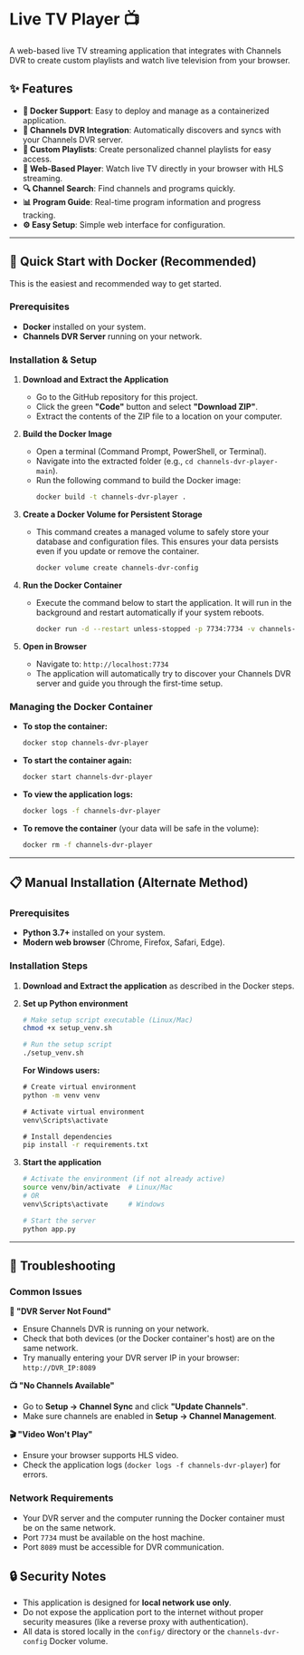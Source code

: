 # Live TV Player 📺

A web-based live TV streaming application that integrates with Channels DVR to create custom playlists and watch live television from your browser.

## ✨ Features

  - **🐳 Docker Support**: Easy to deploy and manage as a containerized application.
  - **📡 Channels DVR Integration**: Automatically discovers and syncs with your Channels DVR server.
  - **🎯 Custom Playlists**: Create personalized channel playlists for easy access.
  - **📱 Web-Based Player**: Watch live TV directly in your browser with HLS streaming.
  - **🔍 Channel Search**: Find channels and programs quickly.
  - **📊 Program Guide**: Real-time program information and progress tracking.
  - **⚙️ Easy Setup**: Simple web interface for configuration.

-----

## 🚀 Quick Start with Docker (Recommended)

This is the easiest and recommended way to get started.

### Prerequisites

  - **Docker** installed on your system.
  - **Channels DVR Server** running on your network.

### Installation & Setup

1.  **Download and Extract the Application**

      * Go to the GitHub repository for this project.
      * Click the green **"Code"** button and select **"Download ZIP"**.
      * Extract the contents of the ZIP file to a location on your computer.

2.  **Build the Docker Image**

      * Open a terminal (Command Prompt, PowerShell, or Terminal).
      * Navigate into the extracted folder (e.g., `cd channels-dvr-player-main`).
      * Run the following command to build the Docker image:
        ```bash
        docker build -t channels-dvr-player .
        ```

3.  **Create a Docker Volume for Persistent Storage**

      * This command creates a managed volume to safely store your database and configuration files. This ensures your data persists even if you update or remove the container.
        ```bash
        docker volume create channels-dvr-config
        ```

4.  **Run the Docker Container**

      * Execute the command below to start the application. It will run in the background and restart automatically if your system reboots.
        ```bash
        docker run -d --restart unless-stopped -p 7734:7734 -v channels-dvr-config:/app/config --name channels-dvr-player channels-dvr-player
        ```

5.  **Open in Browser**

      * Navigate to: `http://localhost:7734`
      * The application will automatically try to discover your Channels DVR server and guide you through the first-time setup.

### Managing the Docker Container

  - **To stop the container:**
    ```bash
    docker stop channels-dvr-player
    ```
  - **To start the container again:**
    ```bash
    docker start channels-dvr-player
    ```
  - **To view the application logs:**
    ```bash
    docker logs -f channels-dvr-player
    ```
  - **To remove the container** (your data will be safe in the volume):
    ```bash
    docker rm -f channels-dvr-player
    ```

-----

## 📋 Manual Installation (Alternate Method)

### Prerequisites

  - **Python 3.7+** installed on your system.
  - **Modern web browser** (Chrome, Firefox, Safari, Edge).

### Installation Steps

1.  **Download and Extract the application** as described in the Docker steps.

2.  **Set up Python environment**

    ```bash
    # Make setup script executable (Linux/Mac)
    chmod +x setup_venv.sh

    # Run the setup script
    ./setup_venv.sh
    ```

    **For Windows users:**

    ```cmd
    # Create virtual environment
    python -m venv venv

    # Activate virtual environment
    venv\Scripts\activate

    # Install dependencies
    pip install -r requirements.txt
    ```

3.  **Start the application**

    ```bash
    # Activate the environment (if not already active)
    source venv/bin/activate  # Linux/Mac
    # OR
    venv\Scripts\activate     # Windows

    # Start the server
    python app.py
    ```

-----

## 🔧 Troubleshooting

### Common Issues

**🚫 "DVR Server Not Found"**

  - Ensure Channels DVR is running on your network.
  - Check that both devices (or the Docker container's host) are on the same network.
  - Try manually entering your DVR server IP in your browser: `http://DVR_IP:8089`

**📺 "No Channels Available"**

  - Go to **Setup → Channel Sync** and click **"Update Channels"**.
  - Make sure channels are enabled in **Setup → Channel Management**.

**🎬 "Video Won't Play"**

  - Ensure your browser supports HLS video.
  - Check the application logs (`docker logs -f channels-dvr-player`) for errors.

### Network Requirements

  - Your DVR server and the computer running the Docker container must be on the same network.
  - Port `7734` must be available on the host machine.
  - Port `8089` must be accessible for DVR communication.

## 🔒 Security Notes

  - This application is designed for **local network use only**.
  - Do not expose the application port to the internet without proper security measures (like a reverse proxy with authentication).
  - All data is stored locally in the `config/` directory or the `channels-dvr-config` Docker volume.